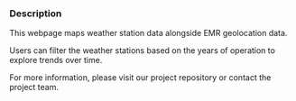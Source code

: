 
### Description

This webpage maps weather station data alongside EMR geolocation data.

Users can filter the weather stations based on the years of operation to explore trends over time.

For more information, please visit our project repository or contact the project team.

